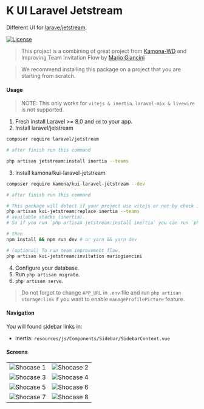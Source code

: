 # K UI Laravel Jetstream

Different UI for [larave/jetstream](https://github.com/laravel/jetstream).

[![License](https://img.shields.io/github/license/Kamona-WD/kui-laravel-jetstream)](https://github.com/Kamona-WD/kui-laravel-jetstream/blob/main/LICENSE.md)

> This project is a combining of great project from [Kamona-WD](https://github.com/Kamona-WD/kui-laravel-jetstream) and 
Improving Team Invitation Flow by [Mario Giancini](https://mariogiancini.com/making-laravel-jetstream-team-invitations-better)

<!-- > Thanks to Kamona-WD for this great project. [Kamona-WD](https://github.com/Kamona-WD/kui-laravel-jetstream) -->

<!-- > Improving Team Invitation Flow by [Mario Giancini](https://mariogiancini.com/making-laravel-jetstream-team-invitations-better) -->

> We recommend installing this package on a project that you are starting from scratch.

#### Usage
> NOTE: This only works for `vitejs & inertia`. `laravel-mix & livewire` is not supported.

1. Fresh install Laravel >= 8.0 and `cd` to your app.
2. Install laravel/jetstream

```sh
composer require laravel/jetstream

# after finish run this command

php artisan jetstream:install inertia --teams
```

3. Install kamona/kui-laravel-jetstream

```sh
composer require kamona/kui-laravel-jetstream --dev

# after finish run this command

# This package will detect if your project use vitejs or not by check if vite.config.js exist or not.
php artisan kui-jetstream:replace inertia --teams
# available stacks (inertia).
# So if you run `php artisan jetstream:install inertia` you can run `php artisan kui-jetstream:replace inertia`

# then
npm install && npm run dev # or yarn && yarn dev
```

```sh
# (optional) To run team improvement flow.
php artisan kui-jetstream:invitation mariogiancini
```

4. Configure your database.
5. Run `php artisan migrate`.
6. `php artisan serve`.

> Do not forget to change `APP_URL` in `.env` file and run `php artisan storage:link` if you want to enable `manageProfilePicture` feature.

#### Navigation

You will found sidebar links in:

- inertia: `resources/js/Components/Sidebar/SidebarContent.vue`

#### Screens

|                                     |                                    |
| ----------------------------------- | ---------------------------------- |
| ![Shocase 1](screens/r-light.png)   | ![Shocase 2](screens/l-dark.png)   |
| ![Shocase 3](screens/d-light.png)   | ![Shocase 4](screens/d-dark.png)   |
| ![Shocase 5](screens/t-light.png)   | ![Shocase 6](screens/t-dark.png)   |
| ![Shocase 7](screens/api-light.png) | ![Shocase 8](screens/api-dark.png) |
